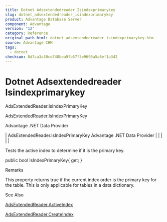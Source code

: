 ```yaml
---
title: Dotnet Adsextendedreader Isindexprimarykey
slug: dotnet_adsextendedreader_isindexprimarykey
product: Advantage Database Server
component: Advantage
version: "12"
category: Reference
original_path_html: dotnet_adsextendedreader_isindexprimarykey.htm
source: Advantage CHM
tags:
  - dotnet
checksum: 0d7ca3a30ce740bea9fb57f3e9696a5a6ef1a342
---
```


# Dotnet Adsextendedreader Isindexprimarykey

AdsExtendedReader.IsIndexPrimaryKey

AdsExtendedReader.IsIndexPrimaryKey

Advantage .NET Data Provider

| AdsExtendedReader.IsIndexPrimaryKey  Advantage .NET Data Provider |  |  |  |  |

Tests the active index to determine if it is the primary key.

public bool IsIndexPrimaryKey{ get; }

Remarks

This property returns true if the current index order is the primary key for the table. This is only applicable for tables in a data dictionary.

See Also

[AdsExtendedReader.ActiveIndex](dotnet_adsextendedreader_activeindex.md)

[AdsExtendedReader.CreateIndex](dotnet_adsextendedreader_createindex.md)
